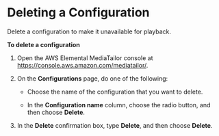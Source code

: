 # Deleting a Configuration<a name="configurations-delete"></a>

Delete a configuration to make it unavailable for playback\.

**To delete a configuration**

1. Open the AWS Elemental MediaTailor console at [https://console\.aws\.amazon\.com/mediatailor/](https://console.aws.amazon.com/mediatailor/)\.

1. On the **Configurations** page, do one of the following:

   + Choose the name of the configuration that you want to delete\. 

   + In the **Configuration name** column, choose the radio button, and then choose **Delete**\.

1. In the **Delete** confirmation box, type **Delete**, and then choose **Delete**\.